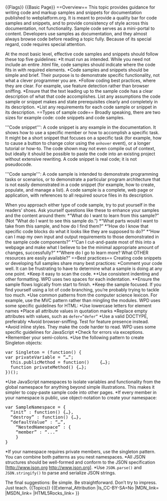 {{Flags}}
{{Basic Page}}
==Overview==
This topic provides guidance for writing code and markup samples and snippets for documentation published to webplatform.org. It is meant to provide a quality bar for code samples and snippets, and to provide consistency of style across this documentation, not functionality. 
Sample code serves as a mini-portal to content. Developers use samples as documentation, and they almost always browse code before reading a topic fully. Because of its special regard, code requires special attention.

At the most basic level, effective code samples and snippets should follow these top five guidelines:
*It must run as intended. While you need not include an entire .html file, code samples should indicate where the code fits in with required elements. 
*Code samples and snippets should be simple and brief. Their purpose is to demonstrate specific functionality, not what a clever programmer you are. 
*Follow coding best practices, where they are clear. For example, use feature detection rather than browser sniffing. 
*Ensure that the text leading up to the sample code has a clear description of what that code accomplishes. List any assumptions the code sample or snippet makes and state prerequisites clearly and completely in its description. 
*List any requirements for each code sample or snippet in its description. 
==Types of sample code==
Broadly speaking, there are two sizes for example code: code snippets and code samples. 

'''Code snippet''': A code snippet is any example in the documentation. It shows how to use a specific member or how to accomplish a specific task. It might be a short snippet that focuses on a specific task (for example, how to cause a button to change color using the <code>onhover</code> event), or a longer tutorial or how-to. The code shown may not even compile out of context, but ideally it should be possible to paste the code into an existing project without extensive rewriting. A code snippet is real code; it is not pseudocode.

'''Code sample''': A code sample is intended to demonstrate programming tasks or scenarios, or to demonstrate a particular program architecture that is not easily demonstrated in a code snippet (for example, how to create, populate, and manage a list). A code sample is a complete, web page or application, with references to all required source files in its description.

When you approach either type of code sample, try to put yourself in the readers’ shoes. Ask yourself questions like these to enhance your samples and the content around them:
*“What do I want to learn from this sample?” (Not “What do I want to see this sample do.”)
*“What parts would I want to take from this sample, and how do I find them?”
*“How do I know that specific code blocks do what it looks like they are supposed to do?”
*“How can I map my own input and output requirements to those demonstrated in the sample code components?”
*“Can I cut-and-paste most of this into a webpage and make what I believe to be the minimal appropriate amount of changes, successfully?”
*“Where do I go to learn more? What OTHER resources are easily available?” 
==Best practices==
Creating code snippets or developing full samples share many best practices:
*Comment your code well. It can be frustrating to have to determine what a sample is doing at any one point.
*Keep it easy to scan the code. 
**Use consistent indenting and other formatting. WPD uses two spaces for each indentation. 
**Ensure the sample flows logically from start to finish.
*Keep the sample focused. If you find yourself using a lot of code branching, you’re probably trying to tackle too much.
*Use common patterns from the computer science lexicon. For example, use the MVC pattern rather than mingling the modules.
WPD uses some specific guidelines for HTML:
*Use lowercase letters for element names
*Place all attribute values in quotation marks
*Replace empty attributes with values, such as <code>defer=”defer”</code>
*Use a valid DOCTYPE, preferably <code><!DOCTYPE html></code>
*Avoid browser-sniffing. Test for feature presence instead.
*Avoid inline styles. They make the code harder to read.
WPD uses some specific guidelines for JavaScript
*Check for errors via exceptions. 
*Remember your semi-colons.
*Use the following pattern to create Singleton objects:
<pre>var Singleton = (function() {
var privateVariable = ”…”;
  this.publicMethod = function()	{…};
  function privateMethod() {…};
})();</pre>
*Use JavaScript namespaces to isolate variables and functionality from the global namespace for anything beyond simple illustrations.  This makes it simpler to copy-paste sample code into other pages.
*If every member in your namespace is public, use object-notation to create your namespace:
<pre>var SampleNamespace = {
  “init” : function() {…},
  “destroy” : function() {…},
  “defaultValue” : “…”,
    “NestedNamespace” : {
    “member” : “...”
    }
}</pre>
*If your namespace requires private members, use the singleton pattern. You can combine both patterns as you nest namespaces.
*All JSON structures should be well-formed and conform to the JSON specification [http://www.json.org http://www.json.org].
*Use <code>JSON.parse()</code> and <code>JSON.stringify()</code> to parse and serialize JSON strings.


The final suggestions: Be simple. Be straightforward. Don’t try to impress. Just teach.
{{Topics}}
{{External_Attribution
|Is_CC-BY-SA=No
|MDN_link=
|MSDN_link=
|HTML5Rocks_link=
}}